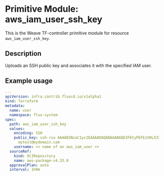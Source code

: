 
# Primitive Module: aws_iam_user_ssh_key

This is the Weave TF-controller primitive module for resource `aws_iam_user_ssh_key`.

## Description

Uploads an SSH public key and associates it with the specified IAM user.

## Example usage

```yaml
---
apiVersion: infra.contrib.fluxcd.io/v1alpha1
kind: Terraform
metadata:
  name: user
  namespace: flux-system
spec:
  path: aws_iam_user_ssh_key
  values:
    encoding: SSH
    public_key: ssh-rsa AAAAB3NzaC1yc2EAAAADAQABAAABAQD3F6tyPEFEzV0LX3X8BsXdMsQz1x2cEikKDEY0aIj41qgxMCP/iteneqXSIFZBp5vizPvaoIR3Um9xK7PGoW8giupGn+EPuxIA4cDM4vzOqOkiMPhz5XK0whEjkVzTo4+S0puvDZuwIsdiW9mxhJc7tgBNL0cYlWSYVkz4G/fslNfRPW5mYAM49f4fhtxPb5ok4Q2Lg9dPKVHO/Bgeu5woMc7RY0p1ej6D4CKFE6lymSDJpW0YHX/wqE9+cfEauh7xZcG0q9t2ta6F6fmX0agvpFyZo8aFbXeUBr7osSCJNgvavWbM/06niWrOvYX2xwWdhXmXSrbX8ZbabVohBK41
      mytest@mydomain.com
    username: << name of an aws_iam_user >>
  sourceRef:
    kind: OCIRepository
    name: aws-package-v4.33.0
  approvalPlan: auto
  interval: 1h0m
```
